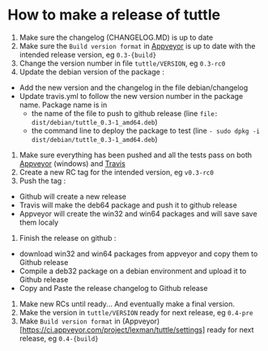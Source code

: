 # How to make a release of tuttle


1. Make sure the changelog (CHANGELOG.MD) is up to date
1. Make sure the ```Build version format``` in [Appveyor](https://ci.appveyor.com/project/lexman/tuttle/settings) is up to date with the intended release version, eg ```0.3-{build}```
1. Change the version number in file ```tuttle/VERSION```, eg ```0.3-rc0```
1. Update the debian version of the package :
  * Add the new version and the changelog in the file debian/changelog
  * Update travis.yml to follow the new version number in the package name. Package name is in
    - the name of the file to push to github release (line ```file: dist/debian/tuttle_0.3-1_amd64.deb```)
    - the command line to deploy the package to test (line ```- sudo dpkg -i dist/debian/tuttle_0.3-1_amd64.deb```)
1. Make sure everything has been pushed and all the tests pass on both [Appveyor](https://ci.appveyor.com/project/lexman/tuttle) (windows) and [Travis](travis-ci.org/lexman/tuttle)
1. Create a new RC tag for the intended version, eg ```v0.3-rc0```
1. Push the tag :
  * Github will create a new release
  * Travis will make the deb64 package and push it to github release
  * Appveyor will create the win32 and win64 packages and will save save them localy
1. Finish the release on github :
  * download win32 and win64 packages from appveyor and copy them to Github release
  * Compile a deb32 package on a debian environment and upload it to Github release
  * Copy and Paste the release changelog to Github release

1. Make new RCs until ready... And eventually make a final version.
1. Make the version in ```tuttle/VERSION``` ready for next release, eg ```0.4-pre```
1. Make ```Build version format``` in (Appveyor)[https://ci.appveyor.com/project/lexman/tuttle/settings] ready for next release, eg ```0.4-{build}```
